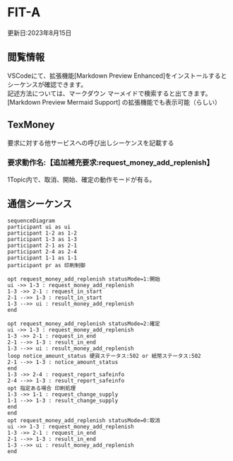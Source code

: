 # FIT-A
更新日:2023年8月15日

## 閲覧情報
VSCodeにて、拡張機能[Markdown Preview Enhanced]をインストールすると
シーケンスが確認できます。  
記述方法については、マークダウン マーメイドで検索すると出てきます。  
[Markdown Preview Mermaid Support] の拡張機能でも表示可能（らしい）

## TexMoney
要求に対する他サービスへの呼び出しシーケンスを記載する  


### 要求動作名:【追加補充要求:request_money_add_replenish】
1Topic内で、取消、開始、確定の動作モードが有る。  


## 通信シーケンス

<style>.mermaid svg {height:100%}</style>
```mermaid
sequenceDiagram
participant ui as ui
participant 1-2 as 1-2
participant 1-3 as 1-3
participant 2-1 as 2-1
participant 2-4 as 2-4
participant 1-1 as 1-1
participant pr as 印刷制御

opt request_money_add_replenish statusMode=1:開始
ui ->> 1-3 : request_money_add_replenish 
1-3 ->> 2-1 : request_in_start
2-1 -->> 1-3 : result_in_start
1-3 -->> ui : result_money_add_replenish
end

opt request_money_add_replenish statusMode=2:確定
ui ->> 1-3 : request_money_add_replenish 
1-3 ->> 2-1 : request_in_end
2-1 -->> 1-3 : result_in_end
1-3 -->> ui : result_money_add_replenish
loop notice_amount_status 硬貨ステータス:502 or 紙幣ステータス:502
2-1 -->> 1-3 : notice_amount_status
end 
1-3 ->> 2-4 : request_report_safeinfo
2-4 -->> 1-3 : result_report_safeinfo
opt 指定ある場合 印刷処理
1-3 ->> 1-1 : request_change_supply
1-1 -->> 1-3 : result_change_supply
end 
end
opt request_money_add_replenish statusMode=0:取消
ui ->> 1-3 : request_money_add_replenish 
1-3 ->> 2-1 : request_in_end
2-1 -->> 1-3 : result_in_end
1-3 -->> ui : result_money_add_replenish
end






